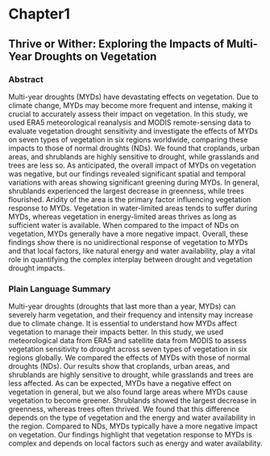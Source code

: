 # Chapter1
## Thrive or Wither: Exploring the Impacts of Multi-Year Droughts on Vegetation

### Abstract

Multi-year droughts (MYDs) have devastating effects on vegetation. Due to climate change, MYDs may become more frequent and intense, making it crucial to accurately assess their impact on vegetation. In this study, we used ERA5 meteorological reanalysis and MODIS remote-sensing data to evaluate vegetation drought sensitivity and investigate the effects of MYDs on seven types of vegetation in six regions worldwide, comparing these impacts to those of normal droughts (NDs). We found that croplands, urban areas, and shrublands are highly sensitive to drought, while grasslands and trees are less so. As anticipated, the overall impact of MYDs on vegetation was negative, but our findings revealed significant spatial and temporal variations with areas showing significant greening during MYDs. In general, shrublands experienced the largest decrease in greenness, while trees flourished. Aridity of the area is the primary factor influencing vegetation response to MYDs. Vegetation in water-limited areas tends to suffer during MYDs, whereas vegetation in energy-limited areas thrives as long as sufficient water is available. When compared to the impact of NDs on vegetation, MYDs generally have a more negative impact. Overall, these findings show there is no unidirectional response of vegetation to MYDs and that local factors, like natural energy and water availability, play a vital role in quantifying the complex interplay between drought and vegetation drought impacts.  

### Plain Language Summary
Multi-year droughts (droughts that last more than a year, MYDs) can severely harm vegetation, and their frequency and intensity may increase due to climate change. It is essential to understand how MYDs affect vegetation to manage their impacts better. In this study, we used meteorological data from ERA5 and satellite data from MODIS to assess vegetation sensitivity to drought across seven types of vegetation in six regions globally. We compared the effects of MYDs with those of normal droughts (NDs). Our results show that croplands, urban areas, and shrublands are highly sensitive to drought, while grasslands and trees are less affected. As can be expected, MYDs have a negative effect on vegetation in general, but we also found large areas where MYDs cause vegetation to become greener. Shrublands showed the largest decrease in greenness, whereas trees often thrived. We found that this difference depends on the type of vegetation and the energy and water availability in the region. Compared to NDs, MYDs typically have a more negative impact on vegetation. Our findings highlight that vegetation response to MYDs is complex and depends on local factors such as energy and water availability.
